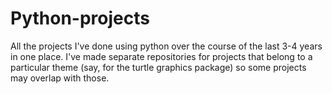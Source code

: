 # Python-projects
All the projects I've done using python over the course of the last 3-4 years in one place. I've made separate repositories for projects that belong to a particular theme (say, for the turtle graphics package) so some projects may overlap with those.
